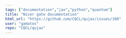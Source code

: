 ```yaml
---
tags: ["documentation","jax","python","quantum"]
title: "Nicer gate documentation"
html_url: "https://github.com/CQCL/qujax/issues/100"
user: "gamatos"
repo: "CQCL/qujax"
---
```


